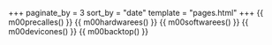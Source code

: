 +++
paginate_by = 3
sort_by = "date"
template = "pages.html"
+++
{{ m00precalles() }}
{{ m00hardwarees() }}
{{ m00softwarees() }}
{{ m00devicones() }}
{{ m00backtop() }}

